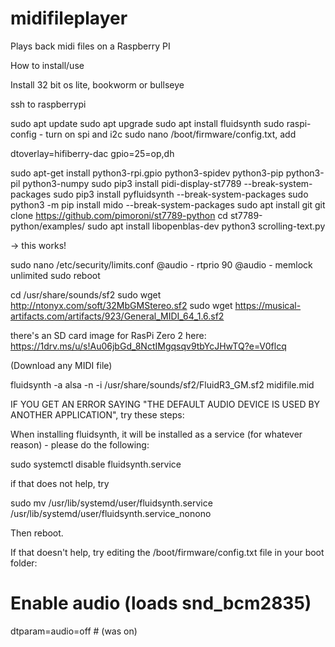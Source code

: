 # midifileplayer
Plays back midi files on a Raspberry PI


How to install/use

Install 32 bit os lite, bookworm or bullseye

ssh to raspberrypi

sudo apt update
sudo apt upgrade
sudo apt install fluidsynth
sudo raspi-config  - turn on spi and i2c
sudo nano /boot/firmware/config.txt, add

dtoverlay=hifiberry-dac
gpio=25=op,dh

sudo apt-get install python3-rpi.gpio python3-spidev python3-pip python3-pil python3-numpy
sudo pip3 install pidi-display-st7789 --break-system-packages
sudo pip3 install pyfluidsynth --break-system-packages
sudo python3 -m pip install mido --break-system-packages
sudo apt install git
git clone  https://github.com/pimoroni/st7789-python
cd st7789-python/examples/
sudo apt install libopenblas-dev
python3 scrolling-text.py

-> this works!

sudo nano /etc/security/limits.conf
@audio - rtprio 90 
@audio - memlock unlimited
sudo reboot

cd /usr/share/sounds/sf2
sudo wget http://ntonyx.com/soft/32MbGMStereo.sf2
sudo wget https://musical-artifacts.com/artifacts/923/General_MIDI_64_1.6.sf2

there's an SD card image for RasPi Zero 2 here:  https://1drv.ms/u/s!Au06jbGd_8NctIMgqsqv9tbYcJHwTQ?e=V0flcq

(Download any MIDI file)

fluidsynth -a alsa -n -i /usr/share/sounds/sf2/FluidR3_GM.sf2 midifile.mid

IF YOU GET AN ERROR SAYING "THE DEFAULT AUDIO DEVICE IS USED BY ANOTHER APPLICATION", try these steps:

When installing fluidsynth, it will be installed as a service (for whatever reason) - please do the following:

sudo systemctl disable fluidsynth.service

if that does not help, try

sudo mv /usr/lib/systemd/user/fluidsynth.service /usr/lib/systemd/user/fluidsynth.service_nonono

Then reboot.

If that doesn't help, try editing the /boot/firmware/config.txt file in your boot folder:

# Enable audio (loads snd_bcm2835)
dtparam=audio=off    # (was on)
